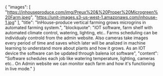 {
  "images": [
    "https://inhouseproduce.com/img/Preux%20&%20Proper%20Microgreen%20Farm.jpeg",
    "https://unit-images.s3-us-west-1.amazonaws.com/inhouse-1.jpg"
  ],
  "title": "InHouse-produce vertical farming grows microgrins in automated farming system.",
  "blockquote": "IOT software, farm shelf with automated climate control, watering, lighting, etc.. Farms scheduling can be individualy controld from the admin website. Also cameras take images every period of time and saves which later will be analized in machine learning to understand more about plants and how it grows. As an IOT device the software  can be updated through balena iot software",
  "content": "Software schedules each job like watering temperature, lighting, cameras etc.. On Admin website we can monitor each farm and how it's functioning in live mode."
}